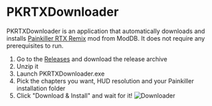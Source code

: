# PKRTXDownloader
PKRTXDownloader is an application that automatically downloads and installs [Painkiller RTX Remix](https://www.moddb.com/mods/painkiller-rtx-remix) mod from ModDB.
It does not require any prerequisites to run.

1. Go to the [Releases](https://github.com/PseudoPolish/PKRTXDownloader/releases) and download the release archive
2. Unzip it
3. Launch PKRTXDownloader.exe
4. Pick the chapters you want, HUD resolution and your Painkiller installation folder
5. Click "Download & Install" and wait for it!
![Downloader](https://github.com/user-attachments/assets/a3964dd6-ca7d-48e0-9ea5-db9ae37ad07b)
